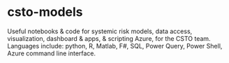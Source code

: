 # csto-models
Useful notebooks &amp; code for systemic risk models, data access, visualization, dashboard &amp; apps, &amp; scripting Azure, for the CSTO team. Languages include: python, R, Matlab, F#, SQL, Power Query, Power Shell, Azure command line interface.
